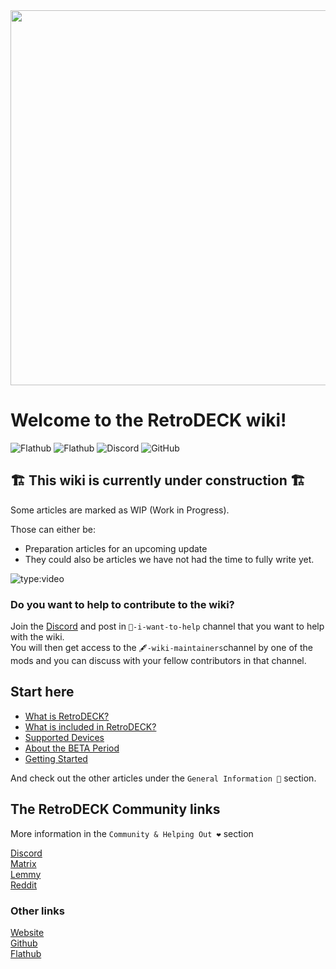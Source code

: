 <img src="wiki_images/logos/rd-esde-logo.svg" width="600">


# Welcome to the RetroDECK wiki!

![Flathub](https://img.shields.io/flathub/downloads/net.retrodeck.retrodeck)
![Flathub](https://img.shields.io/flathub/v/net.retrodeck.retrodeck)
![Discord](https://img.shields.io/discord/951662718102962256?label=discord)
![GitHub](https://img.shields.io/github/license/XargonWan/RetroDECK)

## 🏗️ This wiki is currently under construction 🏗️
Some articles are marked as WIP (Work in Progress).

Those can either be:

- Preparation articles for an upcoming update
- They could also be articles we have not had the time to fully write yet.

![type:video](https://www.youtube.com/embed/xp9J8eDT20M)

### Do you want to help to contribute to the wiki?

Join the [Discord](https://discord.gg/WDc5C9YWMx) and post in `💙-i-want-to-help` channel that you want to help with the wiki.<br>
You will then get access to the `🖋-wiki-maintainers`channel by one of the mods and you can discuss with your fellow contributors in that channel.

## Start here

- [What is RetroDECK?](wiki_general/what-is-retrodeck.md)
- [What is included in RetroDECK?](wiki_general/what-is-included.md)
- [Supported Devices](wiki_general/supported-devices.md)
- [About the BETA Period](wiki_general/beta-period.md)
- [Getting Started](wiki_general/retrodeck-start.md)

And check out the other articles under the `General Information 📰` section.

## The RetroDECK Community links

More information in the `Community & Helping Out ❤️` section

[Discord](https://discord.gg/WDc5C9YWMx)<br/>
[Matrix](https://matrix.to/#/#retrodeck:matrix.org)<br/>
[Lemmy](https://lemmy.zip/c/retrodeck)<br/>
[Reddit](https://www.reddit.com/r/retrodeck)<br/>

### Other links
[Website](https://retrodeck.net) <br/>
[Github](https://github.com/XargonWan/) <br/>
[Flathub](https://flathub.org/apps/net.retrodeck.retrodeck)<br>
